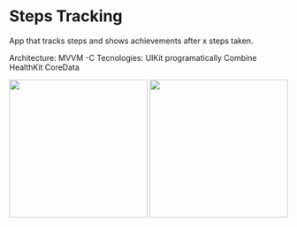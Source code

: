 # Steps Tracking

App that tracks steps and shows achievements after x steps taken.

Architecture: MVVM -C
Tecnologies:
UIKit programatically
Combine
HealthKit
CoreData

<img src="https://github.com/7Backwards/Steps-Tracking/assets/34812559/2392961b-48df-4436-86c8-606839ab15f6" width="250">
<img src="https://github.com/7Backwards/Steps-Tracking/assets/34812559/68dfa216-9af5-48f3-a8d5-09418e730673" width="250">
